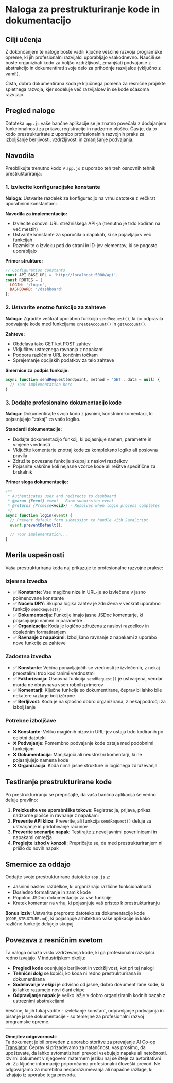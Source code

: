 <!--
CO_OP_TRANSLATOR_METADATA:
{
  "original_hash": "d0a02cb117e91a5b5f24178080068a3d",
  "translation_date": "2025-10-25T00:37:02+00:00",
  "source_file": "7-bank-project/3-data/assignment.md",
  "language_code": "sl"
}
-->
# Naloga za prestrukturiranje kode in dokumentacijo

## Cilji učenja

Z dokončanjem te naloge boste vadili ključne veščine razvoja programske opreme, ki jih profesionalni razvijalci uporabljajo vsakodnevno. Naučili se boste organizirati kodo za boljšo vzdržljivost, zmanjšati podvajanje z abstrakcijo in dokumentirati svoje delo za prihodnje razvijalce (vključno z vami!).

Čista, dobro dokumentirana koda je ključnega pomena za resnične projekte spletnega razvoja, kjer sodeluje več razvijalcev in se kode sčasoma razvijajo.

## Pregled naloge

Datoteka `app.js` vaše bančne aplikacije se je znatno povečala z dodajanjem funkcionalnosti za prijavo, registracijo in nadzorno ploščo. Čas je, da to kodo prestrukturirate z uporabo profesionalnih razvojnih praks za izboljšanje berljivosti, vzdržljivosti in zmanjšanje podvajanja.

## Navodila

Preoblikujte trenutno kodo v `app.js` z uporabo teh treh osnovnih tehnik prestrukturiranja:

### 1. Izvlecite konfiguracijske konstante

**Naloga**: Ustvarite razdelek za konfiguracijo na vrhu datoteke z večkrat uporabnimi konstantami.

**Navodila za implementacijo:**
- Izvlecite osnovni URL strežniškega API-ja (trenutno je trdo kodiran na več mestih)
- Ustvarite konstante za sporočila o napakah, ki se pojavljajo v več funkcijah
- Razmislite o izvleku poti do strani in ID-jev elementov, ki se pogosto uporabljajo

**Primer strukture:**
```javascript
// Configuration constants
const API_BASE_URL = 'http://localhost:5000/api';
const ROUTES = {
  LOGIN: '/login',
  DASHBOARD: '/dashboard'
};
```

### 2. Ustvarite enotno funkcijo za zahteve

**Naloga**: Zgradite večkrat uporabno funkcijo `sendRequest()`, ki bo odpravila podvajanje kode med funkcijama `createAccount()` in `getAccount()`.

**Zahteve:**
- Obdelava tako GET kot POST zahtev
- Vključitev ustreznega ravnanja z napakami
- Podpora različnim URL končnim točkam
- Sprejemanje opcijskih podatkov za telo zahteve

**Smernice za podpis funkcije:**
```javascript
async function sendRequest(endpoint, method = 'GET', data = null) {
  // Your implementation here
}
```

### 3. Dodajte profesionalno dokumentacijo kode

**Naloga**: Dokumentirajte svojo kodo z jasnimi, koristnimi komentarji, ki pojasnjujejo "zakaj" za vašo logiko.

**Standardi dokumentacije:**
- Dodajte dokumentacijo funkcij, ki pojasnjuje namen, parametre in vrnjene vrednosti
- Vključite komentarje znotraj kode za kompleksno logiko ali poslovna pravila
- Združite povezane funkcije skupaj z naslovi razdelkov
- Pojasnite kakršne koli nejasne vzorce kode ali rešitve specifične za brskalnik

**Primer sloga dokumentacije:**
```javascript
/**
 * Authenticates user and redirects to dashboard
 * @param {Event} event - Form submission event
 * @returns {Promise<void>} - Resolves when login process completes
 */
async function login(event) {
  // Prevent default form submission to handle with JavaScript
  event.preventDefault();
  
  // Your implementation...
}
```

## Merila uspešnosti

Vaša prestrukturirana koda naj prikazuje te profesionalne razvojne prakse:

### Izjemna izvedba
- ✅ **Konstante**: Vse magične nize in URL-je so izvlečene v jasno poimenovane konstante
- ✅ **Načelo DRY**: Skupna logika zahtev je združena v večkrat uporabno funkcijo `sendRequest()`
- ✅ **Dokumentacija**: Funkcije imajo jasne JSDoc komentarje, ki pojasnjujejo namen in parametre
- ✅ **Organizacija**: Koda je logično združena z naslovi razdelkov in doslednim formatiranjem
- ✅ **Ravnanje z napakami**: Izboljšano ravnanje z napakami z uporabo nove funkcije za zahteve

### Zadostna izvedba
- ✅ **Konstante**: Večina ponavljajočih se vrednosti je izvlečenih, z nekaj preostalimi trdo kodiranimi vrednostmi
- ✅ **Faktorizacija**: Osnovna funkcija `sendRequest()` je ustvarjena, vendar morda ne obravnava vseh robnih primerov
- ✅ **Komentarji**: Ključne funkcije so dokumentirane, čeprav bi lahko bile nekatere razlage bolj izčrpne
- ✅ **Berljivost**: Koda je na splošno dobro organizirana, z nekaj področji za izboljšanje

### Potrebne izboljšave
- ❌ **Konstante**: Veliko magičnih nizov in URL-jev ostaja trdo kodiranih po celotni datoteki
- ❌ **Podvajanje**: Pomembno podvajanje kode ostaja med podobnimi funkcijami
- ❌ **Dokumentacija**: Manjkajoči ali neustrezni komentarji, ki ne pojasnjujejo namena kode
- ❌ **Organizacija**: Koda nima jasne strukture in logičnega združevanja

## Testiranje prestrukturirane kode

Po prestrukturiranju se prepričajte, da vaša bančna aplikacija še vedno deluje pravilno:

1. **Preizkusite vse uporabniške tokove**: Registracija, prijava, prikaz nadzorne plošče in ravnanje z napakami
2. **Preverite API klice**: Preverite, ali funkcija `sendRequest()` deluje za ustvarjanje in pridobivanje računov
3. **Preverite scenarije napak**: Testirajte z neveljavnimi poverilnicami in napakami omrežja
4. **Preglejte izhod v konzoli**: Prepričajte se, da med prestrukturiranjem ni prišlo do novih napak

## Smernice za oddajo

Oddajte svojo prestrukturirano datoteko `app.js` z:
- Jasnimi naslovi razdelkov, ki organizirajo različne funkcionalnosti
- Dosledno formatiranje in zamik kode
- Popolno JSDoc dokumentacijo za vse funkcije
- Kratek komentar na vrhu, ki pojasnjuje vaš pristop k prestrukturiranju

**Bonus izziv**: Ustvarite preprosto datoteko za dokumentacijo kode (`CODE_STRUCTURE.md`), ki pojasnjuje arhitekturo vaše aplikacije in kako različne funkcije delujejo skupaj.

## Povezava z resničnim svetom

Ta naloga odraža vrsto vzdrževanja kode, ki ga profesionalni razvijalci redno izvajajo. V industrijskem okolju:
- **Pregledi kode** ocenjujejo berljivost in vzdržljivost, kot pri tej nalogi
- **Tehnični dolg** se kopiči, ko koda ni redno prestrukturirana in dokumentirana
- **Sodelovanje v ekipi** je odvisno od jasne, dobro dokumentirane kode, ki jo lahko razumejo novi člani ekipe
- **Odpravljanje napak** je veliko lažje v dobro organiziranih kodnih bazah z ustreznimi abstrakcijami

Veščine, ki jih tukaj vadite - izvlekanje konstant, odpravljanje podvajanja in pisanje jasne dokumentacije - so temeljne za profesionalni razvoj programske opreme.

---

**Omejitev odgovornosti**:  
Ta dokument je bil preveden z uporabo storitve za prevajanje AI [Co-op Translator](https://github.com/Azure/co-op-translator). Čeprav si prizadevamo za natančnost, vas prosimo, da upoštevate, da lahko avtomatizirani prevodi vsebujejo napake ali netočnosti. Izvirni dokument v njegovem maternem jeziku naj se šteje za avtoritativni vir. Za ključne informacije priporočamo profesionalni človeški prevod. Ne odgovarjamo za morebitna nesporazumevanja ali napačne razlage, ki izhajajo iz uporabe tega prevoda.